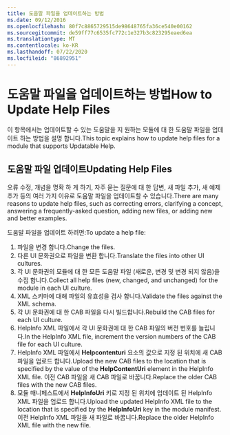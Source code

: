 ```yaml
---
title: 도움말 파일을 업데이트하는 방법
ms.date: 09/12/2016
ms.openlocfilehash: 80f7c8865729515de98648765fa36ce540e00162
ms.sourcegitcommit: de59ff77c6535fc772c1e327b3c823295eaed6ea
ms.translationtype: MT
ms.contentlocale: ko-KR
ms.lasthandoff: 07/22/2020
ms.locfileid: "86892951"
---
```

# <a name="how-to-update-help-files"></a><span data-ttu-id="af08d-102">도움말 파일을 업데이트하는 방법</span><span class="sxs-lookup"><span data-stu-id="af08d-102">How to Update Help Files</span></span>

<span data-ttu-id="af08d-103">이 항목에서는 업데이트할 수 있는 도움말을 지 원하는 모듈에 대 한 도움말 파일을 업데이트 하는 방법을 설명 합니다.</span><span class="sxs-lookup"><span data-stu-id="af08d-103">This topic explains how to update help files for a module that supports Updatable Help.</span></span>

## <a name="updating-help-files"></a><span data-ttu-id="af08d-104">도움말 파일 업데이트</span><span class="sxs-lookup"><span data-stu-id="af08d-104">Updating Help Files</span></span>

<span data-ttu-id="af08d-105">오류 수정, 개념을 명확 하 게 하기, 자주 묻는 질문에 대 한 답변, 새 파일 추가, 새 예제 추가 등의 여러 가지 이유로 도움말 파일을 업데이트할 수 있습니다.</span><span class="sxs-lookup"><span data-stu-id="af08d-105">There are many reasons to update help files, such as correcting errors, clarifying a concept, answering a frequently-asked question, adding new files, or adding new and better examples.</span></span>

<span data-ttu-id="af08d-106">도움말 파일을 업데이트 하려면:</span><span class="sxs-lookup"><span data-stu-id="af08d-106">To update a help file:</span></span>

1. <span data-ttu-id="af08d-107">파일을 변경 합니다.</span><span class="sxs-lookup"><span data-stu-id="af08d-107">Change the files.</span></span>
1. <span data-ttu-id="af08d-108">다른 UI 문화권으로 파일을 변환 합니다.</span><span class="sxs-lookup"><span data-stu-id="af08d-108">Translate the files into other UI cultures.</span></span>
1. <span data-ttu-id="af08d-109">각 UI 문화권의 모듈에 대 한 모든 도움말 파일 (새로운, 변경 및 변경 되지 않음)을 수집 합니다.</span><span class="sxs-lookup"><span data-stu-id="af08d-109">Collect all help files (new, changed, and unchanged) for the module in each UI culture.</span></span>
1. <span data-ttu-id="af08d-110">XML 스키마에 대해 파일의 유효성을 검사 합니다.</span><span class="sxs-lookup"><span data-stu-id="af08d-110">Validate the files against the XML schema.</span></span>
1. <span data-ttu-id="af08d-111">각 UI 문화권에 대 한 CAB 파일을 다시 빌드합니다.</span><span class="sxs-lookup"><span data-stu-id="af08d-111">Rebuild the CAB files for each UI culture.</span></span>
1. <span data-ttu-id="af08d-112">HelpInfo XML 파일에서 각 UI 문화권에 대 한 CAB 파일의 버전 번호를 늘립니다.</span><span class="sxs-lookup"><span data-stu-id="af08d-112">In the HelpInfo XML file, increment the version numbers of the CAB file for each UI culture.</span></span>
1. <span data-ttu-id="af08d-113">HelpInfo XML 파일에서 **Helpcontenturi** 요소의 값으로 지정 된 위치에 새 CAB 파일을 업로드 합니다.</span><span class="sxs-lookup"><span data-stu-id="af08d-113">Upload the new CAB files to the location that is specified by the value of the **HelpContentUri** element in the HelpInfo XML file.</span></span> <span data-ttu-id="af08d-114">이전 CAB 파일을 새 CAB 파일로 바꿉니다.</span><span class="sxs-lookup"><span data-stu-id="af08d-114">Replace the older CAB files with the new CAB files.</span></span>
1. <span data-ttu-id="af08d-115">모듈 매니페스트에서 **HelpInfoUri** 키로 지정 된 위치에 업데이트 된 HelpInfo XML 파일을 업로드 합니다.</span><span class="sxs-lookup"><span data-stu-id="af08d-115">Upload the updated HelpInfo XML file to the location that is specified by the **HelpInfoUri** key in the module manifest.</span></span> <span data-ttu-id="af08d-116">이전 HelpInfo XML 파일을 새 파일로 바꿉니다.</span><span class="sxs-lookup"><span data-stu-id="af08d-116">Replace the older HelpInfo XML file with the new file.</span></span>
